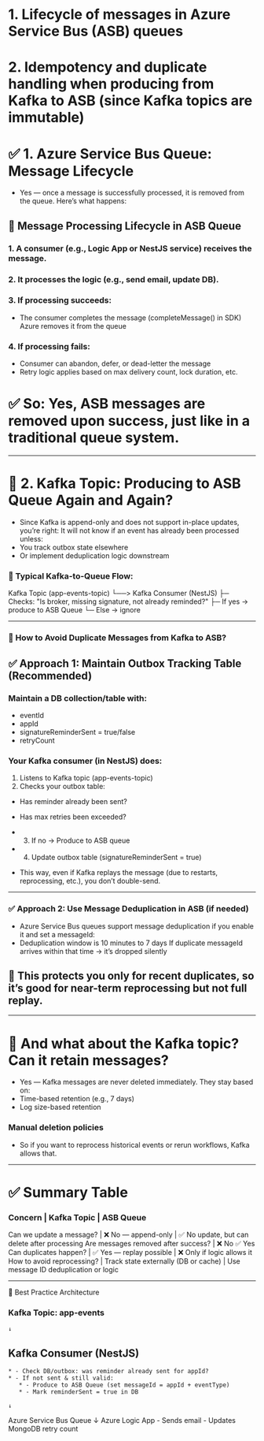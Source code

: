 # 1. Lifecycle of messages in Azure Service Bus (ASB) queues
# 2. Idempotency and duplicate handling when producing from Kafka to ASB (since Kafka topics are immutable)

# ✅ 1. Azure Service Bus Queue: Message Lifecycle

* Yes — once a message is successfully processed, it is removed from the queue. Here’s what happens:

## 🔄 Message Processing Lifecycle in ASB Queue

### 1. A consumer (e.g., Logic App or NestJS service) receives the message.


### 2. It processes the logic (e.g., send email, update DB).


### 3. If processing succeeds:

* The consumer completes the message (completeMessage() in SDK)
Azure removes it from the queue



### 4. If processing fails:

* Consumer can abandon, defer, or dead-letter the message
* Retry logic applies based on max delivery count, lock duration, etc.

# ✅ So: Yes, ASB messages are removed upon success, just like in a traditional queue system.


---

# 🚧 2. Kafka Topic: Producing to ASB Queue Again and Again?

* Since Kafka is append-only and does not support in-place updates, you’re right: It will not know if an event has already been processed unless:
* You track outbox state elsewhere
* Or implement deduplication logic downstream


### 🔁 Typical Kafka-to-Queue Flow:

Kafka Topic (app-events-topic)
   └──> Kafka Consumer (NestJS)
         ├─ Checks: "Is broker, missing signature, not already reminded?"
         ├─ If yes → produce to ASB Queue
         └─ Else → ignore


---

### 🔐 How to Avoid Duplicate Messages from Kafka to ASB?

## ✅ Approach 1: Maintain Outbox Tracking Table (Recommended)

### Maintain a DB collection/table with:

* eventId
* appId
* signatureReminderSent = true/false
* retryCount


### Your Kafka consumer (in NestJS) does:
1. Listens to Kafka topic (app-events-topic)
2. Checks your outbox table:
* Has reminder already been sent?
* Has max retries been exceeded?
* 3. If no → Produce to ASB queue
* 4. Update outbox table (signatureReminderSent = true)

* This way, even if Kafka replays the message (due to restarts, reprocessing, etc.), you don’t double-send.


---

### ✅ Approach 2: Use Message Deduplication in ASB (if needed)

* Azure Service Bus queues support message deduplication if you enable it and set a messageId:
* Deduplication window is 10 minutes to 7 days
If duplicate messageId arrives within that time → it’s dropped silently
## 🔹 This protects you only for recent duplicates, so it’s good for near-term reprocessing but not full replay.

---

# 🔁 And what about the Kafka topic? Can it retain messages?

* Yes — Kafka messages are never deleted immediately. They stay based on:
* Time-based retention (e.g., 7 days)
* Log size-based retention

### Manual deletion policies

* So if you want to reprocess historical events or rerun workflows, Kafka allows that.


---

# ✅ Summary Table

### Concern	| Kafka Topic | 	ASB Queue

Can we update a message?	| ❌ No — append-only	| ✅ No update, but can delete after processing
Are messages removed after success? | 	❌ No	✅ Yes
Can duplicates happen?	| ✅ Yes — replay possible	| ❌ Only if logic allows it
How to avoid reprocessing? | 	Track state externally (DB or cache)	| Use message ID deduplication or logic

---

🧠 Best Practice Architecture

### Kafka Topic: app-events
    ↓
## Kafka Consumer (NestJS)
    * - Check DB/outbox: was reminder already sent for appId?
    * - If not sent & still valid:
       * - Produce to ASB Queue (set messageId = appId + eventType)
       * - Mark reminderSent = true in DB

    ↓
Azure Service Bus Queue
    ↓
Azure Logic App
    - Sends email
    - Updates MongoDB retry count


